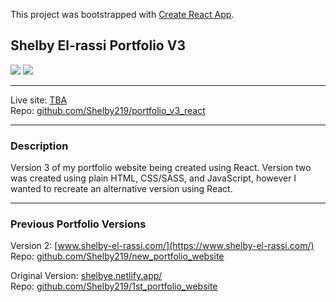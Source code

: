 This project was bootstrapped with [Create React App](https://github.com/facebook/create-react-app).

## Shelby El-rassi Portfolio V3 


[<img  src="https://img.shields.io/badge/Twitter-1DA1F2?style=plastic&logo=twitter&logoColor=white" />](https://twitter.com/theartydev)<span>  </span>[<img src="https://img.shields.io/badge/LinkedIn-0077B5?style=plastic&logo=linkedin&logoColor=white"/>](www.linkedin.com/in/shelby-el-rassi-dev)

-----

Live site: [TBA](tba)  
Repo: [github.com/Shelby219/portfolio_v3_react](https://github.com/Shelby219/portfolio_v3_react) 

-----

### Description

Version 3 of my portfolio website being created using React. Version two was created using plain HTML, CSS/SASS, and JavaScript, however I wanted to recreate an alternative version using React. 

-----

### Previous Portfolio Versions

Version 2: [www.shelby-el-rassi.com/](https://www.shelby-el-rassi.com/)  
Repo: [github.com/Shelby219/new_portfolio_website](https://github.com/Shelby219/new_portfolio_website) 

Original Version: [shelbye.netlify.app/](https://shelbye.netlify.app/)  
Repo: [github.com/Shelby219/1st_portfolio_website](https://github.com/Shelby219/1st_portfolio_website) 